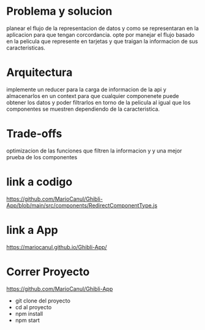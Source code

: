 # Problema y solucion
planear el flujo de la representacion de datos y como se representaran en la aplicacion para que tengan corcordancia.
opte por manejar el flujo basado en la pelicula que represente en tarjetas y que traigan la informacion de sus caracteristicas.

# Arquitectura
implemente un  reducer para la carga de informacion de la api y almacenarlos en un context para que cualquier componenete puede obtener los datos y poder filtrarlos en  torno de la pelicula al igual que los componentes se muestren dependiendo de la caracteristica.

# Trade-offs
optimizacion de las funciones que filtren la informacion y y una mejor prueba de los componentes

# link a codigo 
https://github.com/MarioCanul/Ghibli-App/blob/main/src/components/RedirectComponentType.js
# link a App 
https://mariocanul.github.io/Ghibli-App/
# Correr Proyecto
https://github.com/MarioCanul/Ghibli-App
- git clone del proyecto
- cd al proyecto
- npm install
- npm start